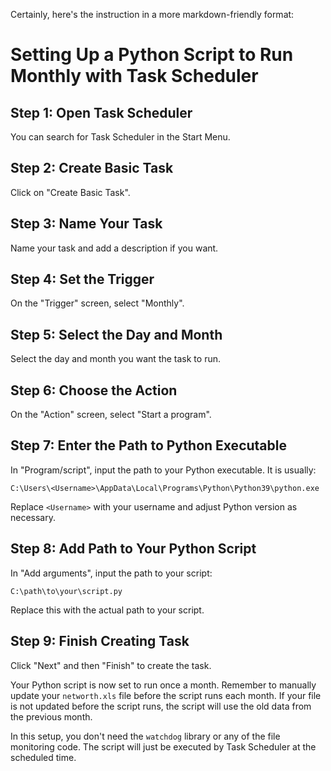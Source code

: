 Certainly, here's the instruction in a more markdown-friendly format:

# Setting Up a Python Script to Run Monthly with Task Scheduler

## Step 1: Open Task Scheduler

You can search for Task Scheduler in the Start Menu.

## Step 2: Create Basic Task

Click on "Create Basic Task".

## Step 3: Name Your Task

Name your task and add a description if you want.

## Step 4: Set the Trigger

On the "Trigger" screen, select "Monthly".

## Step 5: Select the Day and Month

Select the day and month you want the task to run.

## Step 6: Choose the Action

On the "Action" screen, select "Start a program".

## Step 7: Enter the Path to Python Executable

In "Program/script", input the path to your Python executable. It is usually:

```
C:\Users\<Username>\AppData\Local\Programs\Python\Python39\python.exe
```

Replace `<Username>` with your username and adjust Python version as necessary.

## Step 8: Add Path to Your Python Script

In "Add arguments", input the path to your script: 

```
C:\path\to\your\script.py
```

Replace this with the actual path to your script.

## Step 9: Finish Creating Task

Click "Next" and then "Finish" to create the task.

Your Python script is now set to run once a month. Remember to manually update your `networth.xls` file before the script runs each month. If your file is not updated before the script runs, the script will use the old data from the previous month. 

In this setup, you don't need the `watchdog` library or any of the file monitoring code. The script will just be executed by Task Scheduler at the scheduled time.
